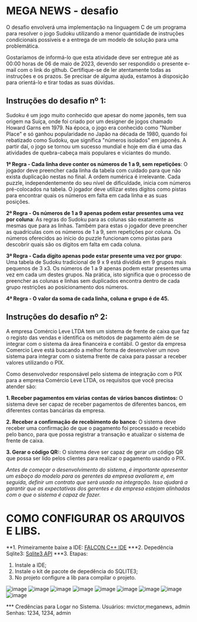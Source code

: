 # MEGA NEWS - desafio

O desafio envolverá uma implementação na linguagem C de um programa para resolver o jogo Sudoku utilizando a menor quantidade de instruções condicionais possíveis e a entrega de um modelo de solução para uma problemática.

Gostaríamos de informá-lo que esta atividade deve ser entregue até as 00:00 horas de 06 de maio de 2023, devendo ser respondido o presente e-mail com o link do github. Certifique-se de ler atentamente todas as instruções e os prazos. Se precisar de alguma ajuda, estamos à disposição para orientá-lo e tirar todas as suas dúvidas.


## Instruções do desafio nº 1:

Sudoku é um jogo muito conhecido que apesar do nome japonês, tem sua origem na Suíça, onde foi criado por um designer de jogos chamado Howard Garns em 1979. Na época, o jogo era conhecido como "Number Place" e só ganhou popularidade no Japão na década de 1980, quando foi rebatizado como Sudoku, que significa "números isolados" em japonês. A partir daí, o jogo se tornou um sucesso mundial e hoje em dia é uma das atividades de quebra-cabeça mais populares e viciantes do mundo.

**1ª Regra - Cada linha deve conter os números de 1 a 9, sem repetições**:
O jogador deve preencher cada linha da tabela com cuidado para que não exista duplicação nestas no final. A ordem numérica é irrelevante.
Cada puzzle, independentemente do seu nível de dificuldade, inicia com números pré-colocados na tabela. O jogador deve utilizar estes dígitos como pistas para encontrar quais os números em falta em cada linha e as suas posições.

**2ª Regra - Os números de 1 a 9 apenas podem estar presentes uma vez por coluna**:
As regras do Sudoku para as colunas são exatamente as mesmas que para as linhas. Também para estas o jogador deve preencher as quadrículas com os números de 1 a 9, sem repetições por coluna. Os números oferecidos ao início do puzzle funcionam como pistas para descobrir quais são os dígitos em falta em cada coluna.

**3ª Regra - Cada dígito apenas pode estar presente uma vez por grupo**:
Uma tabela de Sudoku tradicional de 9 x 9 está dividida em 9 grupos mais pequenos de 3 x3. Os números de 1 a 9 apenas podem estar presentes uma vez em cada um destes grupos.
Na prática, isto significa que o processo de preencher as colunas e linhas sem duplicados encontra dentro de cada grupo restrições ao posicionamento dos números.

**4ª Regra - O valor da soma de cada linha, coluna e grupo é de 45.**



## Instruções do desafio nº 2:

A empresa Comércio Leve LTDA tem um sistema de frente de caixa que faz o registo das vendas e identifica os métodos de pagamento além de se integrar com o sistema da área financeira e contábil.
O gestor da empresa Comercio Leve está buscando a melhor forma de desenvolver um novo sistema para integrar com o sistema frente de caixa para passar a receber valores utilizando o PIX.  

Como desenvolvedor responsável pelo sistema de integração com o PIX para a empresa Comércio Leve LTDA, os requisitos que você precisa atender são:

**1. Receber pagamentos em várias contas de vários bancos distintos:** 
O sistema deve ser capaz de receber pagamentos de diferentes bancos, em diferentes contas bancárias da empresa.

**2. Receber a confirmação de recebimento do banco:** 
O sistema deve receber uma confirmação de que o pagamento foi processado e recebido pelo banco, para que possa registrar a transação e atualizar o sistema de frente de caixa.

**3. Gerar o código QR:**: 
O sistema deve ser capaz de gerar um código QR que possa ser lido pelos clientes para realizar o pagamento usando o PIX.

*Antes de começar o desenvolvimento do sistema, é importante apresentar um esboço do modelo para os gerentes da empresa avaliarem e, em seguida, definir um contrato que será usado na integração. Isso ajudará a garantir que as expectativas dos gerentes e da empresa estejam alinhadas com o que o sistema é capaz de fazer.*


# COMO CONFIGURAR OS ARQUIVOS E LIBS.

**1. Primeiramente baixe a IDE: 
[FALCON C++ IDE](http://sourceforge.net/projects/falconcpp/files/Binaries/3.3.0.0/Falcon%20C++-3.3.0.0-Setup.exe)
***2. Depedência Sqlite3:
[Sqlite3 API](https://falconcpp.sourceforge.net/packages/database/sqlite)
***3. Etapas:

1. Instale a IDE;
2. Instale o kit de pacote de depedência do SQLITE3;
3. No projeto configure a lib para compilar o projeto.

![image](https://user-images.githubusercontent.com/23035967/236598121-1bdd51b7-7e58-4876-bf2b-6e5f762c6436.png)
![image](https://user-images.githubusercontent.com/23035967/236598128-76521c11-5808-42de-b29a-91a345c4ae13.png)
![image](https://user-images.githubusercontent.com/23035967/236598137-5b58c33d-de02-4b35-8dcd-c37afe4625c1.png)
![image](https://user-images.githubusercontent.com/23035967/236598149-a9a81a70-e263-4be3-86cd-a40f2f293bc7.png)
![image](https://user-images.githubusercontent.com/23035967/236598156-0f9db18f-2584-4cf7-840a-ff1975e0d636.png)
![image](https://user-images.githubusercontent.com/23035967/236598160-f25a2a93-fa2a-4ba1-a3c6-6ea41053c123.png)
![image](https://user-images.githubusercontent.com/23035967/236598172-c3f70a90-6b36-47d7-bc7e-13a578466429.png)
![image](https://user-images.githubusercontent.com/23035967/236598178-74681447-ce06-46fd-8ba1-7edfd2832c2b.png)
![image](https://user-images.githubusercontent.com/23035967/236598191-9a2e0d56-afc6-4d16-b31c-f22624005d43.png)

*** Credências para Logar no Sistema.
Usuários: mvictor,meganews, admin
Senhas: 1234, 1234, admin
